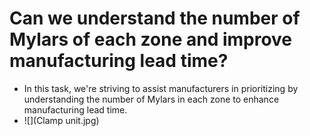 # Can we understand the number of Mylars of each zone and improve manufacturing lead time?
- In this task, we're striving to assist manufacturers in prioritizing by understanding the number of Mylars in each zone to enhance manufacturing lead time.
- ![](Clamp unit.jpg)
